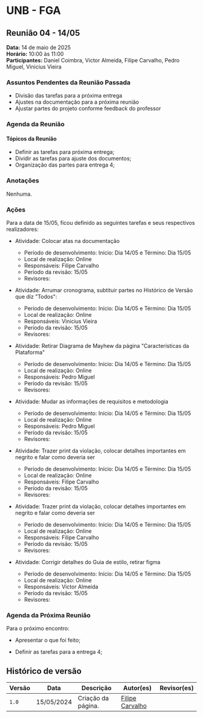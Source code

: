 # UNB - FGA
## Reunião 04 - 14/05

**Data:** 14 de maio de 2025  
**Horário:** 10:00 às 11:00  
**Participantes:** Daniel Coimbra, Victor Almeida, Filipe Carvalho, Pedro Miguel, Vinicius Vieira

### Assuntos Pendentes da Reunião Passada
- Divisão das tarefas para a próxima entrega
- Ajustes na documentação para a próxima reunião
- Ajustar partes do projeto conforme feedback do professor

### Agenda da Reunião
#### Tópicos da Reunião

- Definir as tarefas para próxima entrega;
- Dividir as tarefas para ajuste dos documentos;
- Organização das partes para entrega 4;

### Anotações
Nenhuma.

### Ações
Para a data de 15/05, ficou definido as seguintes tarefas e seus respectivos realizadores:

- Atividade: Colocar atas na documentação
    - Período de desenvolvimento: Início: Dia 14/05 e Término: Dia 15/05
    - Local de realização: Online
    - Responsáveis: Filipe Carvalho
    - Período da revisão: 15/05
    - Revisores: 

- Atividade: Arrumar cronograma, subtituir partes no Histórico de Versão que diz "Todos":
    - Período de desenvolvimento: Início: Dia 14/05 e Término: Dia 15/05
    - Local de realização: Online
    - Responsáveis: Vinicius Vieira
    - Período da revisão: 15/05
    - Revisores: 

- Atividade: Retirar Diagrama de Mayhew da página "Características da Plataforma"
    - Período de desenvolvimento: Início: Dia 14/05 e Término: Dia 15/05
    - Local de realização: Online
    - Responsáveis: Pedro Miguel
    - Período da revisão: 15/05
    - Revisores: 

- Atividade: Mudar as informações de requisitos e metodologia
    - Período de desenvolvimento: Início: Dia 14/05 e Término: Dia 15/05
    - Local de realização: Online
    - Responsáveis: Pedro Miguel
    - Período da revisão: 15/05
    - Revisores: 


- Atividade: Trazer print da violação, colocar detalhes importantes em negrito e falar como deveria ser
    - Período de desenvolvimento: Início: Dia 14/05 e Término: Dia 15/05
    - Local de realização: Online
    - Responsáveis: Filipe Carvalho
    - Período da revisão: 15/05
    - Revisores:    

- Atividade: Trazer print da violação, colocar detalhes importantes em negrito e falar como deveria ser
    - Período de desenvolvimento: Início: Dia 14/05 e Término: Dia 15/05
    - Local de realização: Online
    - Responsáveis: Filipe Carvalho
    - Período da revisão: 15/05
    - Revisores:   

- Atividade: Corrigir detalhes do Guia de estilo, retirar figma
    - Período de desenvolvimento: Início: Dia 14/05 e Término: Dia 15/05
    - Local de realização: Online
    - Responsáveis: Victor Almeida
    - Período da revisão: 15/05
    - Revisores:   


### Agenda da Próxima Reunião

Para o próximo encontro:

- Apresentar o que foi feito;

- Definir as tarefas para a entrega 4;

## Histórico de versão

| Versão| Data | Descrição  | Autor(es)  | Revisor(es) |
| ------- | ------ | ------- | -------- | -------- |
| `1.0` | 15/05/2024| Criação da página. | [Filipe Carvalho](https://github.com/filipe-002) | |

